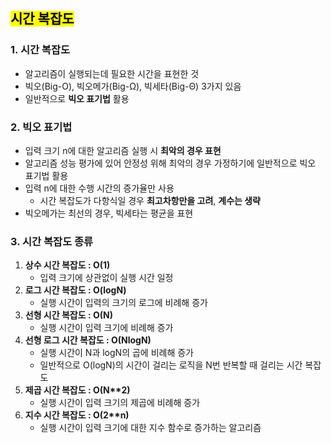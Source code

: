 ## <mark color="#fbc956">시간 복잡도</mark>

### 1. 시간 복잡도

- 알고리즘이 실행되는데 필요한 시간을 표현한 것
- 빅오(Big-O), 빅오메가(Big-Ω), 빅세타(Big-Θ) 3가지 있음
- 일반적으로 **빅오 표기법** 활용

### 2. 빅오 표기법

- 입력 크기 n에 대한 알고리즘 실행 시 **최악의 경우 표현**
- 알고리즘 성능 평가에 있어 안정성 위해 최악의 경우 가정하기에 일반적으로 빅오 표기법 활용
- 입력 n에 대한 수행 시간의 증가율만 사용
  - 시간 복잡도가 다항식일 경우 **최고차항만을 고려**, **계수는 생략**
- 빅오메가는 최선의 경우, 빅세타는 평균을 표현

### 3. 시간 복잡도 종류

1. **상수 시간 복잡도 : O(1)**
   - 입력 크기에 상관없이 실행 시간 일정
2. **로그 시간 복잡도 : O(logN)**
   - 실행 시간이 입력의 크기의 로그에 비례해 증가
3. **선형 시간 복잡도 : O(N)**
   - 실행 시간이 입력 크기에 비례해 증가
4. **선형 로그 시간 복잡도 : O(NlogN)**
   - 실행 시간이 N과 logN의 곱에 비례해 증가
   - 일반적으로 O(logN)의 시간이 걸리는 로직을 N번 반복할 때 걸리는 시간 복잡도
5. **제곱 시간 복잡도 : O(N\*\*2)**
   - 실행 시간이 입력 크기의 제곱에 비례해 증가
6. **지수 시간 복잡도 : O(2\*\*n)**
   - 실행 시간이 입력 크기에 대한 지수 함수로 증가하는 알고리즘
